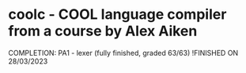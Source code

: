 # coolc - COOL language compiler from a course by Alex Aiken

COMPLETION:
PA1 - lexer (fully finished, graded 63/63) !FINISHED ON 28/03/2023
